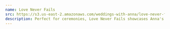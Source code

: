```yaml
---
name: Love Never Fails
src: https://s3.us-east-2.amazonaws.com/weddings-with-anna/love-never-fails.mp3
description: Perfect for ceremonies, Love Never Fails showcases Anna's ability to bring emotion during contemplative times.
---
```

